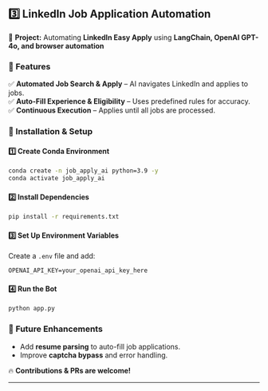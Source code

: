 
## **3️⃣ LinkedIn Job Application Automation**  

📌 **Project:** Automating **LinkedIn Easy Apply** using **LangChain, OpenAI GPT-4o, and browser automation**  

### **🚀 Features**  
✅ **Automated Job Search & Apply** – AI navigates LinkedIn and applies to jobs.  
✅ **Auto-Fill Experience & Eligibility** – Uses predefined rules for accuracy.  
✅ **Continuous Execution** – Applies until all jobs are processed.  

### **📌 Installation & Setup**  

#### **1️⃣ Create Conda Environment**  
```bash
conda create -n job_apply_ai python=3.9 -y
conda activate job_apply_ai
```

#### **2️⃣ Install Dependencies**  
```bash
pip install -r requirements.txt
```

#### **3️⃣ Set Up Environment Variables**  
Create a `.env` file and add:  
```plaintext
OPENAI_API_KEY=your_openai_api_key_here
```

#### **4️⃣ Run the Bot**  
```bash
python app.py
```

### **🔗 Future Enhancements**  
- Add **resume parsing** to auto-fill job applications.  
- Improve **captcha bypass** and error handling.  

🔥 **Contributions & PRs are welcome!**  

---

